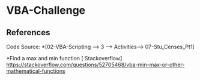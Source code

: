 # VBA-Challenge

## References

Code Source:
*[02-VBA-Scripting --> 3 --> Activities--> 07-Stu_Censes_Pt1]

*Find a max and min function [ Stackoverflow]
https://stackoverflow.com/questions/52705468/vba-min-max-or-other-mathematical-functions
